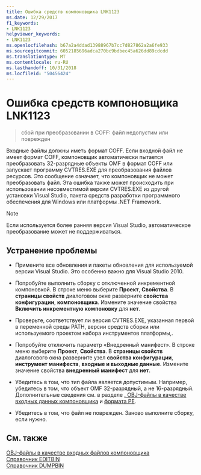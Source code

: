 ```yaml
---
title: Ошибка средств компоновщика LNK1123
ms.date: 12/29/2017
f1_keywords:
- LNK1123
helpviewer_keywords:
- LNK1123
ms.openlocfilehash: b67a2a4ddad13988967b7cc7d827862a2a6fe933
ms.sourcegitcommit: 6052185696adca270bc9bdbec45a626dd89cdcdd
ms.translationtype: MT
ms.contentlocale: ru-RU
ms.lasthandoff: 10/31/2018
ms.locfileid: "50456424"
---
```

# <a name="linker-tools-error-lnk1123"></a>Ошибка средств компоновщика LNK1123

> сбой при преобразовании в COFF: файл недопустим или поврежден

Входные файлы должны иметь формат COFF. Если входной файл не имеет формат COFF, компоновщик автоматически пытается преобразовать 32-разрядные объекты OMF в формат COFF или запускает программу CVTRES.EXE для преобразования файлов ресурсов. Это сообщение означает, что компоновщик не может преобразовать файл. Эта ошибка также может происходить при использовании несовместимой версии CVTRES.EXE из другой установки Visual Studio, пакета средств разработки программного обеспечения для Windows или платформы .NET Framework.

> [!NOTE]
> Если используется более ранняя версия Visual Studio, автоматическое преобразование может не поддерживаться.

## <a name="to-fix-the-problem"></a>Устранение проблемы

- Примените все обновления и пакеты обновления для используемой версии Visual Studio. Это особенно важно для Visual Studio 2010.

- Попробуйте выполнить сборку с отключенной инкрементной компоновкой. В строке меню выберите **Проект**, **Свойства**. В **страницы свойств** диалоговом окне разверните **свойства конфигурации**, **компоновщика**. Измените значение свойства **Включить инкрементную компоновку** для **нет**.

- Проверьте, соответствует ли версия CVTRES.EXE, указанная первой в переменной среды PATH, версии средств сборки или используемого проектом набора инструментов платформы,.

- Попробуйте отключить параметр «Внедренный манифест». В строке меню выберите **Проект**, **Свойства**. В **страницы свойств** диалогового окна разверните узел **свойства конфигурации**, **инструмент манифеста**, **входные и выходные данные**. Измените значение свойства **внедренный манифест** для **нет**.

- Убедитесь в том, что тип файла является допустимым. Например, убедитесь в том, что объект OMF 32-разрядный, а не 16-разрядный. Дополнительные сведения см. в разделе [. OBJ-файлы в качестве входных данных компоновщика](../../build/reference/dot-obj-files-as-linker-input.md) и [формата PE](/windows/desktop/Debug/pe-format).

- Убедитесь в том, что файл не поврежден. Заново выполните сборку, если нужно.

## <a name="see-also"></a>См. также

[OBJ-файлы в качестве входных файлов компоновщика](../../build/reference/dot-obj-files-as-linker-input.md)<br/>
[Справочник ЕDITBIN](../../build/reference/editbin-reference.md)<br/>
[Справочник DUMPBIN](../../build/reference/dumpbin-reference.md)
